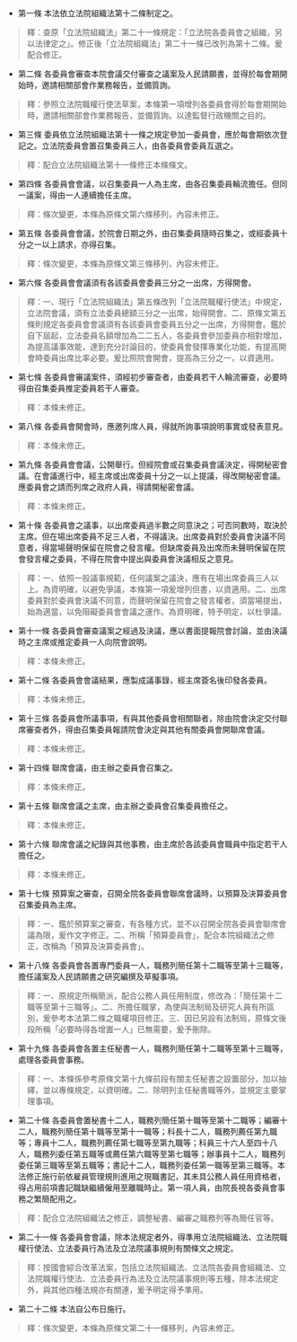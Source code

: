 * 第一條 本法依立法院組織法第十二條制定之。

> 釋：查原「立法院組織法」第二十一條規定：「立法院各委員會之組織，另以法律定之」。修正後「立法院組織法」第二十一條已改列為第十二條。爰配合修正。

* 第二條 各委員會審查本院會議交付審查之議案及人民請願書，並得於每會期開始時，邀請相關部會作業務報告，並備質詢。

> 釋：參照立法院職權行使法草案，本條第一項增列各委員會得於每會期開始時，邀請相關部會作業務報告，並備質詢。以達監督行政機關之目的。

* 第三條 委員依立法院組織法第十一條之規定參加一委員會，應於每會期依次登記之。立法院委員會置召集委員三人，由各委員會委員互選之。

> 釋：配合立法院組織法第十一條修正本條條文。

* 第四條 各委員會會議，以召集委員一人為主席，由各召集委員輪流擔任。但同一議案，得由一人連續擔任主席。

> 釋：條次變更，本條為原條文第六條移列，內容未修正。

* 第五條 各委員會會議，於院會日期之外，由召集委員隨時召集之，或經委員十分之一以上請求，亦得召集。

> 釋：條次變更，本條為原條文第三條移列，內容未修正。

* 第六條 各委員會會議須有各該委員會委員三分之一出席，方得開會。

> 釋：一、現行「立法院組織法」第五條改列「立法院職權行使法」中規定，立法院會議，須有立法委員總額三分之一出席，始得開會。二、原條文第五條則規定各委員會會議須有各該委員會委員五分之一出席，方得開會。鑑於自下屆起，立法委員名額增加為二二五人，各委員會參加委員亦相對增加，為提高議事效能，達到充分討論目的，使委員會發揮專業化功能，有提高開會時委員出席比率必要。爰比照院會開會，提高為三分之一，以資適用。

* 第七條 各委員會審議案件，須經初步審查者，由委員若干人輪流審查，必要時得由召集委員推定委員若干人審查。

> 釋：本條未修正。

* 第八條 各委員會開會時，應邀列席人員，得就所詢事項說明事實或發表意見。

> 釋：本條未修正。

* 第九條 各委員會會議，公開舉行。但經院會或召集委員會議決定，得開秘密會議。在會議進行中，經主席或出席委員十分之一以上提議，得改開秘密會議。應委員會之請而列席之政府人員，得請開秘密會議。

> 釋：本條未修正。

* 第十條 各委員會之議事，以出席委員過半數之同意決之；可否同數時，取決於主席。但在場出席委員不足三人者，不得議決。出席委員對於委員會決議不同意者，得當場聲明保留在院會之發言權。但缺席委員及出席而未聲明保留在院會發言權之委員，不得在院會中提出與委員會決議相反之意見。

> 釋：一、依照一般議事規範，任何議案之議決，應有在場出席委員三人以上。為資明確，以避免爭議，本條第一項爰增列但書，以資適用。二、出席委員對於委員會決議不同意，而聲明保留在院會之發言權者，須當場提出，始為適當，以免阻礙委員會會議之運作。為資明確，特予明定，以杜爭議。

* 第十一條 各委員會審查議案之經過及決議，應以書面提報院會討論，並由決議時之主席或推定委員一人向院會說明。

> 釋：本條未修正。

* 第十二條 各委員會會議結果，應製成議事錄，經主席簽名後印發各委員。

> 釋：本條未修正。

* 第十三條 各委員會所議事項，有與其他委員會相關聯者，除由院會決定交付聯席審查者外，得由召集委員報請院會決定與其他有關委員會開聯席會議。

> 釋：本條未修正。

* 第十四條 聯席會議，由主辦之委員會召集之。

> 釋：本條未修正。

* 第十五條 聯席會議之主席，由主辦之委員會召集委員擔任之。

> 釋：本條未修正。

* 第十六條 聯席會議之紀錄與其他事務，由主席於各該委員會職員中指定若干人擔任之。

> 釋：本條未修正。

* 第十七條 預算案之審查，召開全院各委員會聯席會議時，以預算及決算委員會召集委員為主席。

> 釋：一、鑑於預算案之審查，有各種方式，並不以召開全院各委員會聯席會議為限，爰作文字修正。二、所稱「預算委員會」，配合本院組織法之修正，改稱為「預算及決算委員會」。

* 第十八條 各委員會各置專門委員一人，職務列簡任第十二職等至第十三職等，擔任議案及人民請願書之研究編撰及草擬事項。

> 釋：一、原規定所稱簡派，配合公務人員任用制度，修改為：「簡任第十二職等至第十三職等」。二、所擔任職掌，為使與法制局及研究人員有所區別，爰參考本法第二條之職權項目修正。三、因已另設有法制局，原條文後段所稱「必要時得各增置一人」已無需要，爰予刪除。

* 第十九條 各委員會各置主任秘書一人，職務列簡任第十二職等至第十三職等，處理各委員會事務。

> 釋：一、本條係參考原條文第十九條前段有關主任秘書之設置部分，加以抽繹，並以專條規定，以資明確。二、除明列主任秘書職等外，並規定主要掌理事項。

* 第二十條 各委員會置秘書十二人，職務列簡任第十職等至第十二職等；編審十二人，職務列簡任第十職等至第十一職等；科長十二人，職務列薦任第九職等；專員十二人，職務列薦任第七職等至第九職等；科員三十六人至四十八人，職務列委任第五職等或薦任第六職等至第七職等；辦事員十二人，職務列委任第三職等至第五職等；書記十二人，職務列委任第一職等至第三職等。本法修正施行前依雇員管理規則進用之現職書記，其未具公務人員任用資格者，得占用前項書記職缺繼續僱用至離職時止。第一項人員，由院長視各委員會事務之繁簡配用之。

> 釋：配合立法院組織法之修正，調整秘書、編審之職務列等為簡任官等。

* 第二十一條 各委員會會議，除本法規定者外，得準用立法院組織法、立法院職權行使法、立法委員行為法及立法院議事規則有關條文之規定。

> 釋：按國會綜合改革法案，包括立法院組織法、立法院各委員會組織法、立法院職權行使法、立法委員行為法及立法院議事規則等五種，除本法規定外，與其他四種法規亦有關連，爰予明定得予準用。

* 第二十二條 本法自公布日施行。

> 釋：條次變更，本條為原條文第二十一條移列，內容未修正。

